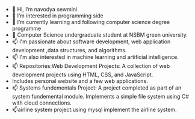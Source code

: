 - 👋 Hi, I’m navodya sewmini
- 👀 I’m interested in programming side
- 🌱 I’m currently learning  and following computer science degree programme
- 💞️ Computer Science undergraduate student at NSBM green university. 
- 📫 I'm passionate about software development, web application development ,data structures, and algorithms.
- 📫 I'm also interested in machine learning and artificial intelligence.
- 📫 Repositories:Web Development Projects: A collection of web development projects using HTML, CSS, and JavaScript.
-  Includes personal website and a few web applications.
- 📫  Systems  fundementals Project: A project completed as part of an system fundemental module. Implements a simple file system using C# with cloud connections.
- 📫airline system project:using mysql implement the airline system.

<!---
nsewmini/nsewmini is a ✨ special ✨ repository because its `README.md` (this file) appears on your GitHub profile.
You can click the Preview link to take a look at your changes.
--->
